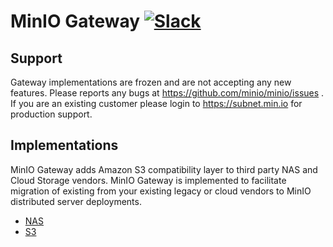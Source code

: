 # MinIO Gateway [![Slack](https://slack.min.io/slack?type=svg)](https://slack.min.io)

## Support

Gateway implementations are frozen and are not accepting any new features. Please reports any bugs at <https://github.com/minio/minio/issues> . If you are an existing customer please login to <https://subnet.min.io> for production support.

## Implementations

MinIO Gateway adds Amazon S3 compatibility layer to third party NAS and Cloud Storage vendors. MinIO Gateway is implemented to facilitate migration of existing from your existing legacy or cloud vendors to MinIO distributed server deployments.

- [NAS](https://github.com/minio/minio/blob/master/docs/gateway/nas.md)
- [S3](https://github.com/minio/minio/blob/master/docs/gateway/s3.md)
